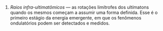 ﻿1. <em>Raios infra-ultimatômicos —</em> as rotações limítrofes dos ultímatons quando os mesmos começam a assumir uma forma definida. Esse é o primeiro estágio da energia emergente, em que os fenômenos ondulatórios podem ser detectados e medidos.